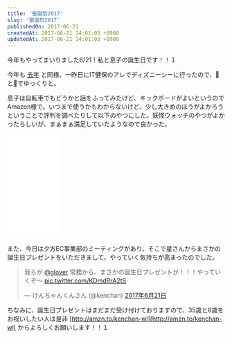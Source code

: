 ```yaml
---
title: '聖誕祭2017'
slug: '聖誕祭2017'
publishedOn: 2017-06-21
createdAt: 2017-06-21 14:01:03 +0900
updatedAt: 2017-06-21 14:01:03 +0900
---
```

今年もやってまいりました6/21！私と息子の誕生日です！！１

今年も [去年](https://diary.shu-cream.net/2016/06/21/birthday.html) と同様、一昨日にIT健保のアレでディズニーシーに行ったので、🍣と🍰でゆっくりと。

息子は自転車でもどうかと話をふってみたけど、キックボードがよいというのでAmazon様で。いつまで使うかもわからないけど、少し大きめのほうがよかろうということで評判を調べたりして以下のやつにした。妖怪ウォッチのやつがよかったらしいが、まぁまぁ満足していたようなので良かった。

<iframe style="width:120px;height:240px;" marginwidth="0" marginheight="0" scrolling="no" frameborder="0" src="//rcm-fe.amazon-adsystem.com/e/cm?lt1=_blank&bc1=000000&IS2=1&bg1=FFFFFF&fc1=000000&lc1=0000FF&t=shucreamnet-22&o=9&p=8&l=as4&m=amazon&f=ifr&ref=as_ss_li_til&asins=B01EH35GY0&linkId=5a95621702cd815f195ad54e1671973e"></iframe>

また、今日は夕方EC事業部のミーティングがあり、そこで星さんからまさかの誕生日プレゼントをいただきまして、やっていく気持ちが高まったのでした。

<blockquote class="twitter-tweet" data-lang="ja"><p lang="ja" dir="ltr">我らが <a href="https://twitter.com/glover">@glover</a> 常務から、まさかの誕生日プレゼントが！！！やっていくぞ〜 <a href="https://t.co/KDmdRrA2tS">pic.twitter.com/KDmdRrA2tS</a></p>&mdash; けんちゃんくんさん (@kenchan) <a href="https://twitter.com/kenchan/status/877501867051241472">2017年6月21日</a></blockquote>
<script async src="//platform.twitter.com/widgets.js" charset="utf-8"></script>

ちなみに、誕生日プレゼントはまだまだ受け付けておりますので、35歳と8歳をお祝いしたい人は是非 [http://amzn.to/kenchan-wl](http://amzn.to/kenchan-wl) からよろしくお願いします！！１
